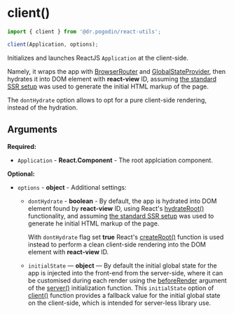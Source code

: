 # client()
```jsx
import { client } from '@dr.pogodin/react-utils';

client(Application, options);
```
Initializes and launches ReactJS `Application` at the client-side.

Namely, it wraps the app with [BrowserRouter] and [GlobalStateProvider],
then hydrates it into DOM element with **react-view** ID, assuming
[the standard SSR setup][server()] was used to generate the initial HTML markup of the page.

The `dontHydrate` option allows to opt for a pure client-side rendering, instead
of the hydration.

## Arguments
**Required:**
- `Application` - **React.Component** - The root applciation component.

**Optional:**
- `options` - **object** - Additional settings:
  - `dontHydrate` - **boolean** - By default, the app is hydrated into DOM
    element found by **react-view** ID, using React's [hydrateRoot()] functionality,
    and  assuming [the standard SSR setup][server()] was used to generate 
    he initial HTML markup of the page.

    With `dontHydrate` flag set **true** React's [createRoot()] function is used
    instead to perform a clean client-side rendering into the DOM element with
    **react-view** ID.

  - `initialState` &mdash; **object** &mdash; By default the initial global
    state for the app is injected into the front-end from the server-side,
    where it can be customised during each render using the [beforeRender]
    argument of the [server()] initialization function. This `initialState`
    option of [client()] function provides a fallback value for the initial
    global state on the client-side, which is intended for server-less library
    use.

<!-- links -->
[beforeRender]: /docs/api/functions/server#arguments-beforerender
[client()]: #
[BrowserRouter]: https://reactrouter.com/docs/en/v6/api#browserrouter
[GlobalStateProvider]: https://dr.pogodin.studio/docs/react-global-state/docs/api/components/globalstateprovider
[server()]: /docs/api/functions/server
[createRoot()]: https://reactjs.org/docs/react-dom-client.html#createroot
[hydrateRoot()]: https://reactjs.org/docs/react-dom-client.html#hydrateroot